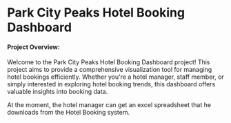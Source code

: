 # Park City Peaks Hotel Booking Dashboard

#### Project Overview:
Welcome to the Park City Peaks Hotel Booking Dashboard project! This project aims to provide a comprehensive visualization tool for managing hotel bookings efficiently. Whether you're a hotel manager, staff member, or simply interested in exploring hotel booking trends, this dashboard offers valuable insights into booking data.

At the moment, the hotel manager can get an excel spreadsheet that he downloads from the Hotel Booking system.
